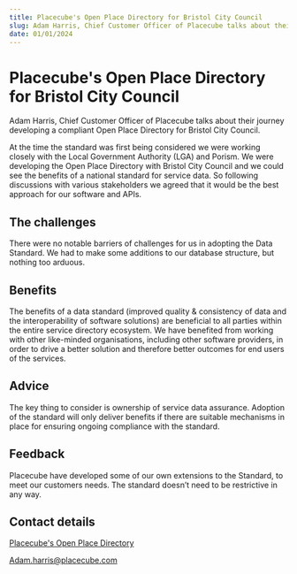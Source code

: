 ```yaml
---
title: Placecube's Open Place Directory for Bristol City Council
slug: Adam Harris, Chief Customer Officer of Placecube talks about their journey developing a compliant Open Place Directory for Bristol City Council.
date: 01/01/2024
---
```


# Placecube's Open Place Directory for Bristol City Council

Adam Harris, Chief Customer Officer of Placecube talks about their journey developing a compliant Open Place Directory for Bristol City Council.

At the time the standard was first being considered we were working closely with the Local Government Authority (LGA) and Porism. We were developing the Open Place Directory with Bristol City Council and we could see the benefits of a national standard for service data. So following discussions with various stakeholders we agreed that it would be the best approach for our software and APIs.

## The challenges

There were no notable barriers of challenges for us in adopting the Data Standard. We had to make some additions to our database structure, but nothing too arduous.

## Benefits

The benefits of a data standard (improved quality & consistency of data and the interoperability of software solutions) are beneficial to all parties within the entire service directory ecosystem. We have benefited from working with other like-minded organisations, including other software providers, in order to drive a better solution and therefore better outcomes for end users of the services.

## Advice

The key thing to consider is ownership of service data assurance. Adoption of the standard will only deliver benefits if there are suitable mechanisms in place for ensuring ongoing compliance with the standard.

## Feedback

Placecube have developed some of our own extensions to the Standard, to meet our customers needs. The standard doesn’t need to be restrictive in any way.

## Contact details

[Placecube's Open Place Directory](https://www.placecube.com/platforms/open-place-directory/)

Adam.harris@placecube.com